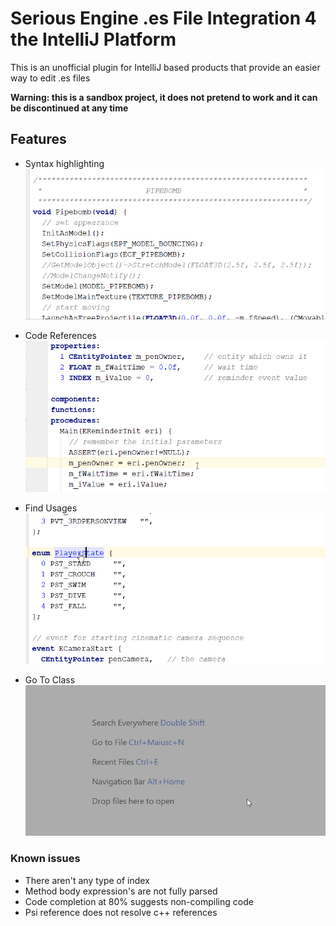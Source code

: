 # Serious Engine .es File Integration 4 the IntelliJ Platform

This is an unofficial plugin for IntelliJ based products that provide an easier way to edit .es files

**Warning: this is a sandbox project, it does not pretend to work and it can be discontinued at any time**

## Features
* Syntax highlighting
![Syntax highlighting](docs/gifs/syntax.png)

* Code References
![Code References](docs/gifs/references.gif)

* Find Usages
![Find Usages](docs/gifs/find-usages.gif)

* Go To Class
![Go To Class](docs/gifs/goto-class.gif)

### Known issues
  - There aren't any type of index
  - Method body expression's are not fully parsed
  - Code completion at 80% suggests non-compiling code
  - Psi reference does not resolve c++ references
